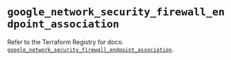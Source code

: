 # `google_network_security_firewall_endpoint_association`

Refer to the Terraform Registry for docs: [`google_network_security_firewall_endpoint_association`](https://registry.terraform.io/providers/hashicorp/google-beta/6.41.0/docs/resources/google_network_security_firewall_endpoint_association).
